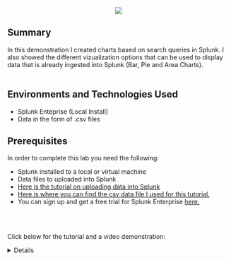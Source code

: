 <p align="center">
<img src="https://imgur.com/lsbZEEP.png alt="Traffic Examination"/>  
</p>

<h2>Summary</h2>
In this demonstration I created charts based on search queries in Splunk. I also showed the different vizualization options that can be used to display data that is already ingested into Splunk (Bar, Pie and Area Charts).
<br />
<br />

<h2>Environments and Technologies Used</h2>

- Splunk Enteprise (Local Install)
- Data in the form of .csv files

<h2>Prerequisites</h2>

In order to complete this lab you need the following:

- Splunk installed to a local or virtual machine
- Data files to uploaded into Splunk
- <a href="https://docs.splunk.com/Documentation/Splunk/9.0.4/SearchTutorial/GetthetutorialdataintoSplunk"> Here is the tutorial on uploading data into Splunk </a></h1>
- <a href="https://docs.splunk.com/images/Tutorial/tutorialdata.zip"> Here is where you can find the csv data file I used for this tutorial. </a></h1>
- You can sign up and get a free trial for Splunk Enterprise <a href="https://www.splunk.com/en_us/products/splunk-enterprise.html"> here. </a></h1>
<br />
<br />

 Click below for the tutorial and a video demonstration:
 
 <details close>

<div>

</summary>
 

<h2>Main Steps</h2>

Step 1. Log into Splunk

<p align="center">
<img src="https://imgur.com/SSXMMDI.png alt="Traffic Examination"/>  
</p>
<br />
<br />

Step 2. Go into the Search & Reporting Area


<p align="center">
<img src="https://imgur.com/bCf1oIZ.png alt="Traffic Examination"/>  
</p>
<br />
<br />


Step 3. Paste your search quiery into the search bar and click the search icon

<p align="center">
<img src="https://imgur.com/oMSbxwV.png alt="Traffic Examination"/>  
</p>
<br />
<br />


Step 4. Results are shown on the screen 

<p align="center">
<img src="https://imgur.com/FtILLq4.png alt="Traffic Examination"/>  
</p>
<br />
<br />


Step 5. Click vizualizations on the left which will show the results in chart form. There are several to choose from.

<p align="center">
<img src="https://imgur.com/Vosce87.png alt="Traffic Examination"/>  
</p>
<br />
<br />
<p align="center">
<img src="https://imgur.com/9S28Gws.png alt="Traffic Examination"/>  
</p>
<br />
<br />

Area Chart
<p align="center">
<img src="https://imgur.com/6PoSeK3.png alt="Traffic Examination"/>  
</p>
<br />
<br />

Bar Chart
<p align="center">
<img src="https://imgur.com/dZjDFaX.png alt="Traffic Examination"/>  
</p>
<br />
<br />

Pie Chart
<p align="center">
<img src="https://imgur.com/b76HtJq.png alt="Traffic Examination"/>  
</p>
<br />
<br />

Step 7. You can export your results as a .csv, json or xml

<p align="center">
<img src="https://imgur.com/NoKZ7dm.png alt="Traffic Examination"/>  
</p>
<br />
<br />

Report in .csv format
<p align="center">
<img src="https://imgur.com/mtSKoyr.png alt="Traffic Examination"/>  
</p>
<br />
<br />


<h2>Video Demonstration</h2>
Below is a video demonstration of me doing a basic search in Splunk based on data I already uploaded.
<br />
<br />

[![Part 1](https://i.vimeocdn.com/video/1657392966-5db9b3ec0d891d65e68a8a6a561a3a48b4b2761b3427a452a83d2a906e4322a7-d_295x166?r=pad)](https://vimeo.com/818799813?share=copy "Splunk Lab")

<h2>Conclusion</h2>

In conclusion, using data uploaded into splunk I created search results based on a query for certain parts of the data uploaded. I also demonstrated the different ways splunk can display the data; namely chart types. Splunk can be used for searching, monitoring, and analyzing all types of machine-generated data.



<h1>Thank Your for looking! For more content like this, visit <a href="https://exemplarysecurity.com">my website</a>☺</h1>


